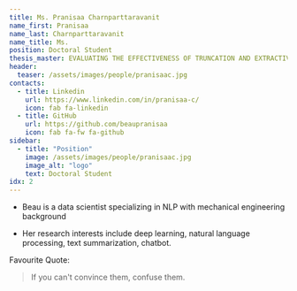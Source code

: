 ```yaml
---
title: Ms. Pranisaa Charnparttaravanit
name_first: Pranisaa
name_last: Charnparttaravanit
name_title: Ms.
position: Doctoral Student
thesis_master: EVALUATING THE EFFECTIVENESS OF TRUNCATION AND EXTRACTIVE APPROACHES IN TEXT SUMMARIZATION
header:
  teaser: /assets/images/people/pranisaac.jpg
contacts:
  - title: Linkedin
    url: https://www.linkedin.com/in/pranisaa-c/
    icon: fab fa-linkedin
  - title: GitHub
    url: https://github.com/beaupranisaa
    icon: fab fa-fw fa-github
sidebar:
  - title: "Position"
    image: /assets/images/people/pranisaac.jpg
    image_alt: "logo"
    text: Doctoral Student
idx: 2
---
```

* Beau is a data scientist specializing in NLP with mechanical engineering background

* Her research interests include deep learning, natural language processing, text summarization, chatbot.


Favourite Quote:
> If you can't convince them, confuse them.

